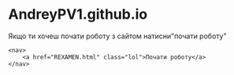 # AndreyPV1.github.io
<!DOCTYPE html>
<html lang="en">
<head>
    <meta charset="UTF-8">
    <meta name="viewport" content="width=device-width, initial-scale=1.0">
    <title>Document</title>
    <link rel="stylesheet" href="REXAMEN.css">
</head>
<body>

  <div class="SER">
    Якщо ти хочеш почати роботу з сайтом натисни"почати роботу"
  </div>

    <nav>
        <a href="REXAMEN.html" class="lol">Почати роботу</a>
    </nav>

    
</body>
</html>
